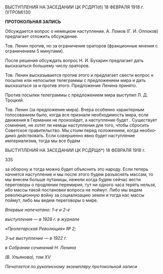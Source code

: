 ВЫСТУПЛЕНИЯ НА ЗАСЕДАНИИ ЦК РСДРП(б) 18 ФЕВРАЛЯ 1918 г. (УТРОМ)130

**ПРОТОКОЛЬНАЯ ЗАПИСЬ**

Обсуждается вопрос о немецком наступлении. А. Ломов (Г. И. Оппоков) предлагает отложить обсуж­дение.

Тов. Ленин против, но за ограничение ораторов (фракционные мнения с ограничени­ем 5 минутами).

После решения обсуждать вопрос Н. И. Бухарин предлагает дать высказаться большему числу орато­ров.

Тов. Ленин высказывается против этого и предлагает свести вопрос к посылке или непосылке телеграммы с предложением мира и дать высказаться за и против этого. Предложение Ленина принято.

Против посылки телеграммы с предложением мира выступил Л. Д. Троцкий.

Тов. Ленин (за предложение мира). Вчера особенно характерным голосованием бы­ло, когда все признали необходимость мира, если движения в Германии не произойдет, а наступление будет . Существует сомнение, не хотят ли немцы наступления для того, чтобы сбросить Советское правительство. Мы стоим перед положением, когда необхо­димо действовать. Если совершенно явно будет наступление империализма, тогда мы все будем

  

ВЫСТУПЛЕНИЯ НА ЗАСЕДАНИИ ЦК РСДРЩб*) 18 ФЕВРАЛЯ 1918 г.

  

335

  

за оборону и тогда можно будет объяснить это народу. Если теперь начнется наступле­ние и мы после этого будем разъяснять массам, то мы внесем больше путаницы, неже­ли когда будем сейчас вести переговоры о продлении перемирия, тут ни одного часа терять нельзя, ибо массы такой постановки вопроса не поймут. Либо мы ведем револю­ционную войну за социализацию земли и тогда нас массы поймут, либо мы ведем пере­говоры о мире.

  

_Впервые напечатано: 1-е и 2-е_

_выступления_ — _в 1928 г. в журнале_

_«Пролетарская Революция» № 2;_

_3-ье выступление_ — _в 1922 г._

_в Собрании сочинений Н. Ленина_

_(В. Ульянова), том_ _XV_

  

_Печатается по рукописному экземпляру протокольной записи_